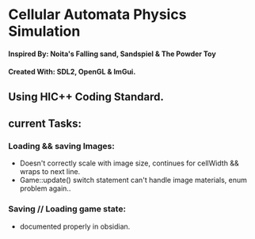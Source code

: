 # Cellular Automata Physics Simulation

#### Inspired By: Noita's Falling sand, Sandspiel & The Powder Toy

#### Created With: SDL2, OpenGL & ImGui.

## Using HIC++ Coding Standard.

## current Tasks:

### Loading && saving Images:

- Doesn't correctly scale with image size, continues for cellWidth && wraps to next line.
- Game::update() switch statement can't handle image materials, enum problem again..

### Saving // Loading game state:

- documented properly in obsidian.
